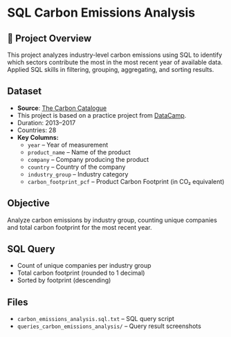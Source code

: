 # SQL Carbon Emissions Analysis

## 📌 Project Overview
This project analyzes industry-level carbon emissions using SQL to identify which sectors contribute the most in the most recent year of available data.  
Applied SQL skills in filtering, grouping, aggregating, and sorting results.

## Dataset
- **Source**: [The Carbon Catalogue](https://www.nature.com/articles/s41597-022-01178-9)  
- This project is based on a practice project from [DataCamp](https://www.datacamp.com/).
- Duration: 2013–2017  
- Countries: 28
- **Key Columns:**
  - `year` – Year of measurement
  - `product_name` – Name of the product
  - `company` – Company producing the product
  - `country` – Country of the company
  - `industry_group` – Industry category
  - `carbon_footprint_pcf` – Product Carbon Footprint (in CO₂ equivalent)

## Objective
Analyze carbon emissions by industry group, counting unique companies and total carbon footprint for the most recent year.

## SQL Query
- Count of unique companies per industry group
- Total carbon footprint (rounded to 1 decimal)
- Sorted by footprint (descending)

## Files
- `carbon_emissions_analysis.sql.txt` – SQL query script
- `queries_carbon_emissions_analysis/` – Query result screenshots

